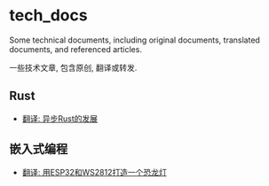 # tech_docs
Some technical documents, including original documents, translated documents, and referenced articles.  

一些技术文章, 包含原创, 翻译或转发.

## Rust
* [翻译: 异步Rust的发展](rust/why_async_rust.md)

## 嵌入式编程
* [翻译: 用ESP32和WS2812打造一个恐龙灯](embed/esp32-ws2812-dino-light.md)
